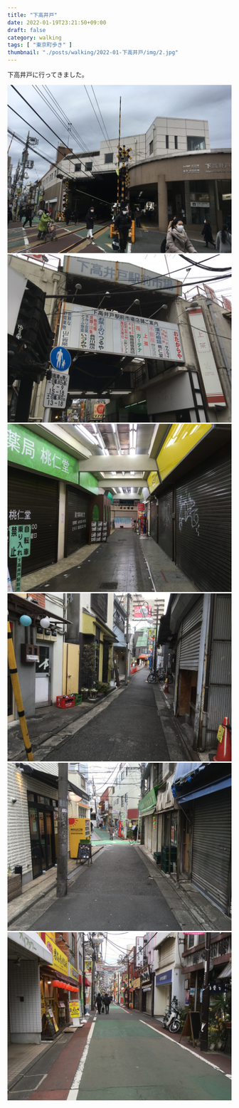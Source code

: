 ```yaml
---
title: "下高井戸"
date: 2022-01-19T23:21:50+09:00
draft: false
category: walking
tags: [ "東京町歩き" ]
thumbnail: "./posts/walking/2022-01-下高井戸/img/2.jpg"
---
```

下高井戸に行ってきました。  

<!--more-->

![](./img/1.jpg)
![](./img/2.jpg)
![](./img/3.jpg)
![](./img/4.jpg)
![](./img/5.jpg)
![](./img/6.jpg)
